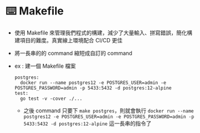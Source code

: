 # ⌨️ Makefile

- 使用 Makefile 來管理我們程式的構建，減少了大量輸入、拼寫錯誤，簡化構建項目的難度。真實線上環境配合 CI/CD 更佳
- 將一長串的的 command 縮短成自訂的 command
- ex : 建一個 Makefile 檔案

  ```
  postgres:
    docker run --name postgres12 -e POSTGRES_USER=admin -e POSTGRES_PASSWORD=admin -p 5433:5432 -d postgres:12-alpine
  test:
    go test -v -cover ./...
  ```

  - 之後 command 只要下 `make postgres`，則就會執行 `docker run --name postgres12 -e POSTGRES_USER=admin -e POSTGRES_PASSWORD=admin -p 5433:5432 -d postgres:12-alpine` 這一長串的指令了

